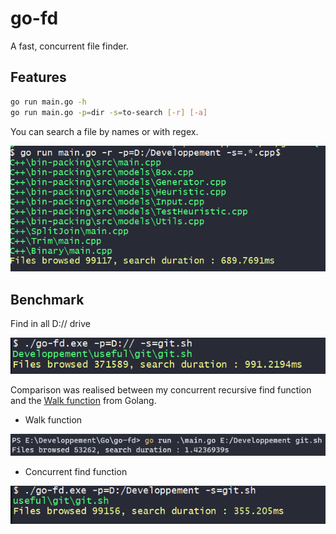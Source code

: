 # go-fd

A fast, concurrent file finder.   

## Features

```sh
go run main.go -h
go run main.go -p=dir -s=to-search [-r] [-a]
```

You can search a file by names or with regex.    

![regex](assets/reg.PNG)

## Benchmark

Find in all D:// drive      

![drive](assets/drive.PNG)

Comparison was realised between my concurrent recursive find function and the [Walk function](https://golang.org/pkg/path/filepath/#Walk) from Golang.    

- Walk function

![walk](assets/walk.PNG)

- Concurrent find function

![find](assets/compare.PNG)